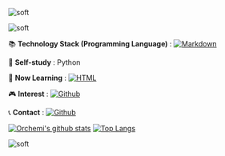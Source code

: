 ![soft](https://capsule-render.vercel.app/api?height=40&type=soft&color=ffffff&text=가슴이%20뛰는%20일을%20찾다&fontColor=ffd700&fontSize=30)

<!--
**Orchemi/I-am** is a ✨ _special_ ✨ repository because its `README.md` (this file) appears on your GitHub profile.

![header](https://capsule-render.vercel.app/api?type=waving&color=auto&height=300&section=header&text=capsule%20render&fontSize=90)


Here are some ideas to get you started:

- 🔭 I’m currently working on ...
- 🌱 I’m currently learning ...
- 👯 I’m looking to collaborate on ...
- 🤔 I’m looking for help with ...
- 💬 Ask me about ...
- 📫 How to reach me: ...
- 😄 Pronouns: ...
- ⚡ Fun fact: ...
- 📝 :memo:
- 💻 :computer:
- 😊 :blush:
-->

![soft](https://capsule-render.vercel.app/api?height=80&type=soft&color=ffd700&text=HAPPY%20DEVELOPER,%20Orchemi&fontColor=ffffff&fontSize=30)

📚 <b>Technology Stack (Programming Language)</b> : 
[![Markdown](https://img.shields.io/badge/Markdown-392F31?logo=Markdown&logoColor=white)](https://github.com/topics/Markdown)

🌱 <b>Self-study</b> : Python

🏫 <b>Now Learning</b> : [![HTML](https://img.shields.io/badge/HTML-FFFFFF?logo=HTML&logoColor=black)](https://github.com/topics/HTML)

🎮 <b>Interest</b> : [![Github](https://img.shields.io/badge/Github%20Blog-392F31?logo=Github&logoColor=white)](https://github.com/topics/Github)

📞 <b>Contact</b> : [![Github](http://img.shields.io/badge/-Github%20Blog-black?style=flat-square&logo=github&link=https://Orchemi.github.io/)](https://Orchemi.github.io/)

[![Orchemi's github stats](https://github-readme-stats.vercel.app/api?username=Orchemi)](https://github.com/anuraghazra/github-readme-stats)
[![Top Langs](https://github-readme-stats.vercel.app/api/top-langs/?username=Orchemi&layout=compact)](https://github.com/anuraghazra/github-readme-stats)

![soft](https://capsule-render.vercel.app/api?height=10&type=soft&color=ffd700&fontColor=ffffff&fontSize=30&section=footer)
